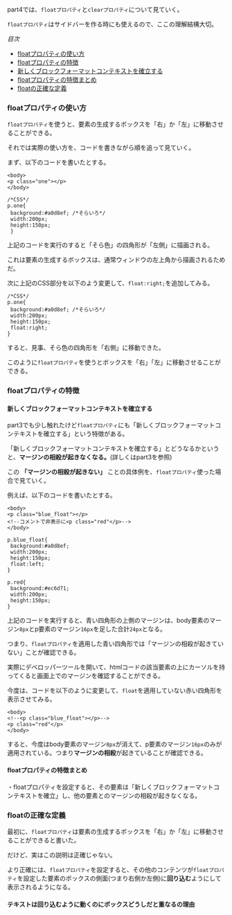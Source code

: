 part4では、`floatプロパティ`と`clearプロパティ`について見ていく。

`floatプロパティ`はサイドバーを作る時にも使えるので、ここの理解結構大切。

*目次*
* [floatプロパティの使い方](#floatプロパティの使い方)
* [floatプロパティの特徴](#floatプロパティの特徴)
* [新しくブロックフォーマットコンテキストを確立する](#新しくブロックフォーマットコンテキストを確立する)
* [floatプロパティの特徴まとめ](#floatプロパティの特徴まとめ)
* [floatの正確な定義](#floatの正確な定義)

### floatプロパティの使い方

`floatプロパティ`を使うと、要素の生成するボックスを「右」か「左」に移動させることができる。

それでは実際の使い方を、コードを書きながら順を追って見ていく。

まず、以下のコードを書いたとする。

```
<body>
<p class="one"></p>
</body>

/*CSS*/
p.one{
 background:#a0d8ef; /*そらいろ*/
 width:200px;
 height:150px;
 }
```

上記のコードを実行のすると「そら色」の四角形が「左側」に描画される。

これは要素の生成するボックスは、通常ウィンドウの左上角から描画されるためだ。

次に上記のCSS部分を以下のよう変更して、`float:right;`を追加してみる。

```
/*CSS*/
p.one{
 background:#a0d8ef; /*そらいろ*/
 width:200px;
 height:150px;
 float:right;
}
```

すると、見事、そら色の四角形を「右側」に移動できた。

このように`floatプロパティ`を使うとボックスを「右」「左」に移動させることができる。

### floatプロパティの特徴

#### 新しくブロックフォーマットコンテキストを確立する

part3でも少し触れたけど`floatプロパティ`にも「新しくブロックフォーマットコンテキストを確立する」という特徴がある。

「新しくブロックフォーマットコンテキストを確立する」とどうなるかというと、**マージンの相殺が起きなくなる。**(詳しくはpart3を参照)

この **「マージンの相殺が起きない」** ことの具体例を、`floatプロパティ`使った場合で見ていく。

例えば、以下のコードを書いたとする。

```
<body>
<p class="blue_float"></p>
<!--コメントで非表示に<p class="red"</p>-->
</body>

p.blue_float{
 background:#a0d8ef;
 width:200px;
 height:150px;
 float:left;
}

p.red{
 background:#ec6d71;
 width:200px;
 height:150px;
}
```

上記のコードを実行すると、青い四角形の上側のマージンは、body要素のマージン`8px`とp要素のマージン`16px`を足した合計`24px`となる。

つまり、`floatプロパティ`を適用した青い四角形では「マージンの相殺が起きていない」ことが確認できる。

実際にデベロッパーツールを開いて、htmlコードの該当要素の上にカーソルを持ってくると画面上でのマージンを確認することができる。

今度は、コードを以下のように変更して、`float`を適用していない赤い四角形を表示させてみる。

```
<body>
<!--<p class="blue_float"></p>-->
<p class="red"</p>
</body>
```

すると、今度はbody要素のマージン`8px`が消えて、p要素のマージン`16px`のみが適用されている。つまり**マージンの相殺**が起きていることが確認できる。

#### floatプロパティの特徴まとめ

・floatプロパティを設定すると、その要素は「新しくブロックフォーマットコンテキストを確立」し、他の要素とのマージンの相殺が起きなくなる。

### floatの正確な定義

最初に、`floatプロパティ`は要素の生成するボックスを「右」か「左」に移動させることができると書いた。

だけど、実はこの説明は正確じゃない。

より正確には、`floatプロパティ`を設定すると、その他のコンテンツが`floatプロパティ`を設定した要素のボックスの側面(つまり右側か左側)に**回り込む**ようにして表示されるようになる。

#### テキストは回り込むように動くのにボックスどうしだと重なるの理由











